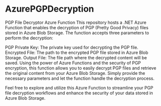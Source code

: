 # AzurePGPDecryption
PGP File Decryptor Azure Function
This repository hosts a .NET Azure Function that enables the decryption of PGP (Pretty Good Privacy) files stored in Azure Blob Storage. The function accepts three parameters to perform the decryption:

PGP Private Key: The private key used for decrypting the PGP file.
Encrypted File: The path to the encrypted PGP file stored in Azure Blob Storage.
Output File: The file path where the decrypted content will be saved.
Using the power of Azure Functions and the security of PGP encryption, this function allows you to easily decrypt PGP files and retrieve the original content from your Azure Blob Storage. Simply provide the necessary parameters and let the function handle the decryption process.

Feel free to explore and utilize this Azure Function to streamline your PGP file decryption workflows and enhance the security of your data stored in Azure Blob Storage.

